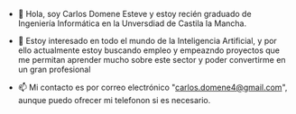 - 👋 Hola, soy Carlos Domene Esteve y estoy recién graduado de Ingeniería Informática en la Unversdiad de Castila la Mancha.

- 👀 Estoy interesado en todo el mundo de la Inteligencia Artificial, y por ello actualmente estoy buscando empleo y empeazndo proyectos que me permitan aprender mucho sobre este sector
y poder convertirme en un gran profesional

- 📫 Mi contacto es por correo electrónico "carlos.domene4@gmail.com", aunque puedo ofrecer mi telefonon si es necesario.

<!---
Domene1997/Domene1997 is a ✨ special ✨ repository because its `README.md` (this file) appears on your GitHub profile.
You can click the Preview link to take a look at your changes.
--->
